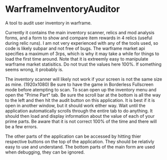 # WarframeInventoryAuditor
A tool to audit user inventory in warframe.

Currently it contains the main inventory scanner, relics and mod analysis forms, and a form to show and compare item rewards in 4 relics (useful during relic runs).
I am not very experienced with any of the tools used, so code is likely subpar and not free of bugs.
The warframe market api specifies a maximum of 3rps, which is why it may take a while for things to load the first time around.
Note that it is extreemly easy to manipulate warframe market statisitics. Do not trust the values here 100%. If something seems wrong, it probably is.

The inventory scanner will likely not work if your screen is not the same size as mine. (1920x1080) Be sure to have the game in Borderless Fullscreen mode before atempting to scan.
To scan open up the inventory menu and open the "Prime Part" tab.
Be sure the scroll bar at the bottom is all the way to the left and then hit the audit button on this application. It is best if it is open in another window, but it should work either way.
Wait until the application automatically scrolls through the entire tab to do anything.
It should then load and display information about the value of each of your prime parts. Be aware that it is not correct 100% of the time and there will be a few errors.

The other parts of the application can be accessed by hitting thier respective buttons on the top of the application. They should be relativly easy to use and understand.
The bottom parts of the main form are used when debugging, they can be ignored.

